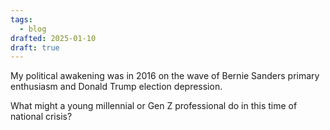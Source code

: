 ```yaml
---
tags:
  - blog
drafted: 2025-01-10
draft: true
---
```


My political awakening was in 2016 on the wave of Bernie Sanders primary enthusiasm and Donald Trump election depression.

What might a young millennial or Gen Z professional do in this time of national crisis?